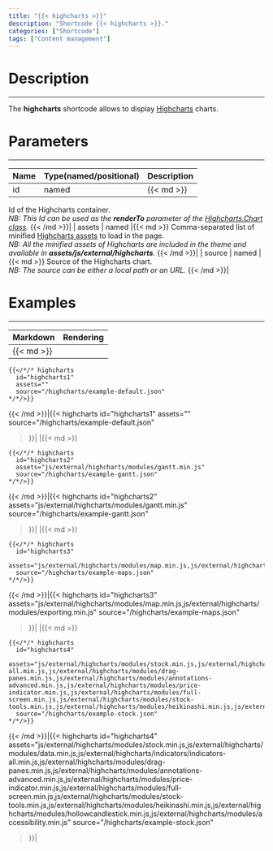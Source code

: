 ```yaml
---
title: "{{< highcharts >}}"
description: "Shortcode {{< highcharts >}}."
categories: ["Shortcode"]
tags: ["Content management"]
---
```


# Description
---

The **highcharts** shortcode allows to display [Highcharts](https://www.highcharts.com/) charts.

# Parameters
---

| Name | Type(named/positional) | Description |
| ---- | ---------------------- | ----------- |
| id | named |{{< md >}}
Id of the Highcharts container.  
*NB: This Id can be used as the **renderTo** parameter of the [Highcharts.Chart class](https://api.highcharts.com/class-reference/Highcharts.Chart).*
{{< /md >}}|
| assets | named |{{< md >}}
Comma-separated list of minified [Highcharts assets](https://cdnjs.com/libraries/highcharts) to load in the page.  
*NB: All the minified assets of Highcharts are included in the theme and available in **assets/js/external/highcharts**.*
{{< /md >}}|
| source | named |{{< md >}}
Source of the Highcharts chart.  
*NB: The source can be either a local path or an URL.*
{{< /md >}}|

# Examples
---

| Markdown | Rendering |
| -------- | --------- |
|{{< md >}}
```
{{</*/* highcharts
  id="highcharts1"
  assets=""
  source="/highcharts/example-default.json"
*/*/>}}
```
{{< /md >}}|{{< highcharts
id="highcharts1"
  assets=""
  source="/highcharts/example-default.json"
>}}|
|{{< md >}}
```
{{</*/* highcharts
  id="highcharts2"
  assets="js/external/highcharts/modules/gantt.min.js"
  source="/highcharts/example-gantt.json"
*/*/>}}
```
{{< /md >}}|{{< highcharts
  id="highcharts2"
  assets="js/external/highcharts/modules/gantt.min.js"
  source="/highcharts/example-gantt.json"
>}}|
|{{< md >}}
```
{{</*/* highcharts
  id="highcharts3"
  assets="js/external/highcharts/modules/map.min.js,js/external/highcharts/modules/exporting.min.js"
  source="/highcharts/example-maps.json"
*/*/>}}
```
{{< /md >}}|{{< highcharts
  id="highcharts3"
  assets="js/external/highcharts/modules/map.min.js,js/external/highcharts/modules/exporting.min.js"
  source="/highcharts/example-maps.json"
>}}|
|{{< md >}}
```
{{</*/* highcharts
  id="highcharts4"
  assets="js/external/highcharts/modules/stock.min.js,js/external/highcharts/modules/data.min.js,js/external/highcharts/indicators/indicators-all.min.js,js/external/highcharts/modules/drag-panes.min.js,js/external/highcharts/modules/annotations-advanced.min.js,js/external/highcharts/modules/price-indicator.min.js,js/external/highcharts/modules/full-screen.min.js,js/external/highcharts/modules/stock-tools.min.js,js/external/highcharts/modules/heikinashi.min.js,js/external/highcharts/modules/hollowcandlestick.min.js,js/external/highcharts/modules/accessibility.min.js"
  source="/highcharts/example-stock.json"
*/*/>}}
```
{{< /md >}}|{{< highcharts
  id="highcharts4"
  assets="js/external/highcharts/modules/stock.min.js,js/external/highcharts/modules/data.min.js,js/external/highcharts/indicators/indicators-all.min.js,js/external/highcharts/modules/drag-panes.min.js,js/external/highcharts/modules/annotations-advanced.min.js,js/external/highcharts/modules/price-indicator.min.js,js/external/highcharts/modules/full-screen.min.js,js/external/highcharts/modules/stock-tools.min.js,js/external/highcharts/modules/heikinashi.min.js,js/external/highcharts/modules/hollowcandlestick.min.js,js/external/highcharts/modules/accessibility.min.js"
  source="/highcharts/example-stock.json"
>}}|
